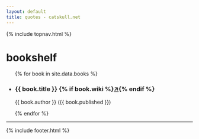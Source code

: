 ```yaml
---
layout: default
title: quotes - catskull.net
---
```

{% include topnav.html %}

# bookshelf

<section id="bookshelf">
  <ul>
    {% for book in site.data.books %}
      <li class="book-item">
        <h3 class="book-title">{{ book.title }} {% if book.wiki %}<a href="{{book.wiki}}" target="_blank">↗</a>{% endif %}</h3>
        <p class="book-author">{{ book.author }} (<time datetime="{{ book.published }}">{{ book.published }}</time>)</p>
      </li>
    {% endfor %}
  </ul>
</section>

<hr class="final">
<div style="text-align:center;">
  <page-likes></page-likes>
</div>
<page-replies open default="https://catskull.net/public/images/outlook_express-4.png"></page-replies>

{% include footer.html %}

<script src="https://catskull.net/public/js/components/replies.js"></script>
<script src="https://catskull.net/public/js/components/likes.js"></script>
